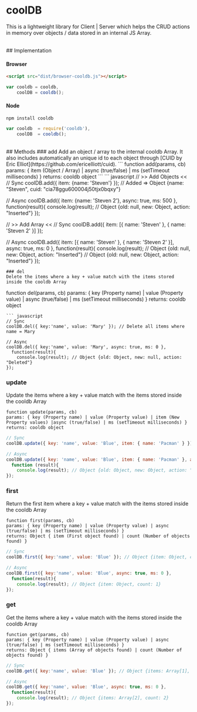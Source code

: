 # coolDB
This is a lightweight library for Client | Server which helps the CRUD actions in memory over objects / data stored in an internal JS Array.

<br />
## Implementation

#### Browser
``` html
<script src="dist/browser-cooldb.js"></script>
```
``` javascript
var cooldb = cooldb,
    coolDB = cooldb();
```

#### Node
```
npm install cooldb
```
``` javascript
var cooldb 	= require('cooldb'),
	coolDB 	= cooldb();
```
<br />
## Methods
### add
Add an object / array to the internal cooldb Array. It also includes automatically an unique id to each object through [CUID by Eric Elliot](https://github.com/ericelliott/cuid).
```
function add(params, cb)
params: { item (Object / Array) | async (true/false) | ms (setTimeout milliseconds) }
returns: cooldb object
```
``` javascript
// >> Add Objects <<
// Sync
coolDB.add({ item: {name: 'Steven'} }); // Added => Object {name: "Steven", cuid: "cia78ggu600004j50tjx0bqxy"}

// Async
coolDB.add({ item: {name: 'Steven 2'}, async: true, ms: 500 }, 
  function(result){
    console.log(result); // Object {old: null, new: Object, action: "Inserted"}
});

// >> Add Array <<
// Sync
coolDB.add({ item: [{ name: 'Steven' }, { name: 'Steven 2' }] });

// Async
coolDB.add({ item: [{ name: 'Steven' }, { name: 'Steven 2' }], async: true, ms: 0 }, 
  function(result){
    console.log(result); 
    // Object {old: null, new: Object, action: "Inserted"} 
    // Object {old: null, new: Object, action: "Inserted"}
});

```
### del
Delete the items where a key + value match with the items stored inside the cooldb Array
```
function del(params, cb)
params: { key (Property name) | value (Property value) | async (true/false) | ms (setTimeout milliseconds) }
returns: cooldb object
```
``` javascript
// Sync
coolDB.del({ key:'name', value: 'Mary' }); // Delete all items where name = Mary

// Async
coolDB.del({ key:'name', value: 'Mary', async: true, ms: 0 }, 
  function(result){
    console.log(result); // Object {old: Object, new: null, action: "Deleted"}
});

```
### update
Update the items where a key + value match with the items stored inside the cooldb Array
```
function update(params, cb)
params: { key (Property name) | value (Property value) | item (New Property values) |async (true/false) | ms (setTimeout milliseconds) }
returns: cooldb object
```
``` javascript
// Sync
coolDB.update({ key: 'name', value: 'Blue', item: { name: 'Pacman' } }); // Update name = Pacman where name = Blue

// Async
coolDB.update({ key: 'name', value: 'Blue', item: { name: 'Pacman' }, async: false, ms: 0 }, 
  function (result){
    console.log(result); // Object {old: Object, new: Object, action: "Updated"}
});

```
### first
Return the first item where a key + value match with the items stored inside the cooldb Array
```
function first(params, cb)
params: { key (Property name) | value (Property value) | async (true/false) | ms (setTimeout milliseconds) }
returns: Object { item (First object found) | count (Number of objects found) }
```
``` javascript
// Sync
coolDB.first({ key:'name', value: 'Blue' }); // Object {item: Object, count: 1} 

// Async
coolDB.first({ key:'name', value: 'Blue', async: true, ms: 0 }, 
  function(result){
    console.log(result); // Object {item: Object, count: 1}
});

```
### get
Get the items where a key + value match with the items stored inside the cooldb Array
```
function get(params, cb)
params: { key (Property name) | value (Property value) | async (true/false) | ms (setTimeout milliseconds) }
returns: Object { items (Array of objects found) | count (Number of objects found) }
```
``` javascript
// Sync
coolDB.get({ key:'name', value: 'Blue' }); // Object {items: Array[1], count: 1}

// Async
coolDB.get({ key:'name', value: 'Blue', async: true, ms: 0 }, 
  function(result){
    console.log(result); // Object {items: Array[2], count: 2}
});

```

